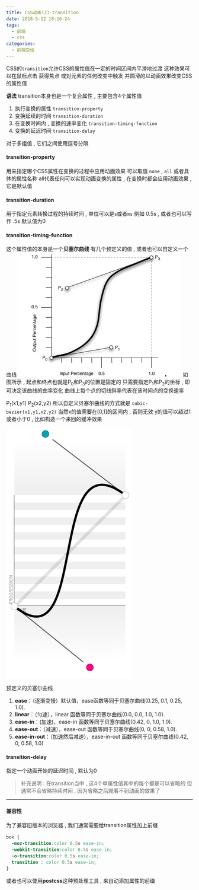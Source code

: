 ```yaml
---
title: CSS动画(2)-transition
date: 2018-5-12 18:16:24
tags: 
  - 前端
  - css
categories: 
  - 前端杂烩
---
```


CSS的`transition`允许CSS的属性值在一定的时间区间内平滑地过渡
这种效果可以在鼠标点击 获得焦点 或对元素的任何改变中触发
并圆滑的以动画效果改变CSS的属性值
<!-- more -->
**语法**
transition本身也是一个复合属性 , 主要包含4个属性值
1. 执行变换的属性 `transition-property`
2. 变换延续的时间 `transition-duration`
3. 在变换时间内 , 变换的速率变化 `transition-timing-function`
4. 变换的延迟时间 `transition-delay`

对于多组值 , 它们之间使用逗号分隔

#### transition-property
用来指定哪个CSS属性在变换的过程中应用动画效果
可以取值 `none` , `all` 或者具体的属性名称
all代表任何可以实现动画变换的属性 , 在变换时都会应用动画效果 , 它是默认值

#### transition-duration
用于指定元素转换过程的持续时间 , 单位可以是`s`或者`ms`
例如 0.5s , 或者也可以写作 .5s
默认值为0

#### transition-timing-function
这个属性值的本身是一个**贝塞尔曲线**
有几个预定义的值 , 或者也可以自定义一个曲线
![cubic bezier](/images/前端杂烩/animation/cubic-bezier.png)
如图所示 , 起点和终点也就是P<sub>0</sub>和P<sub>3</sub>的位置是固定的
只需要指定P<sub>1</sub>和P<sub>2</sub>的坐标 , 即可决定该曲线的曲率变化
曲线上每个点的切线斜率代表在该时间点的变换速率

P<sub>1</sub>(x1,y1) 
P<sub>2</sub>(x2,y2)
所以自定义贝塞尔曲线的方式就是 `cubic-bezier(x1,y1,x2,y2)`
当然x的值需要在[0,1]的区间内 , 否则无效
y的值可以超过1或者小于0 , 比如构造一个来回的缓冲效果

![贝塞尔曲线](/images/前端杂烩/animation/bezier.png)

预定义的贝塞尔曲线
1. **ease**：（逐渐变慢）默认值，ease函数等同于贝塞尔曲线(0.25, 0.1, 0.25, 1.0).
2. **linear**：（匀速），linear 函数等同于贝塞尔曲线(0.0, 0.0, 1.0, 1.0).
3. **ease-in**：(加速)，ease-in 函数等同于贝塞尔曲线(0.42, 0, 1.0, 1.0).
4. **ease-out**：（减速），ease-out 函数等同于贝塞尔曲线(0, 0, 0.58, 1.0).
5. **ease-in-out**：（加速然后减速），ease-in-out 函数等同于贝塞尔曲线(0.42, 0, 0.58, 1.0)

#### transition-delay
指定一个动画开始的延迟时间 , 默认为0

> 补充说明 : 
> 在transition当中 , 这4个单属性值其中的每个都是可以省略的
> 但通常不会省略持续时间 , 因为省略之后就看不到动画的效果了


----
#### 兼容性
为了兼容旧版本的浏览器 , 我们通常需要给transition属性加上前缀
```css
box {
  -moz-transition:color 0.5s ease-in;
  -webkit-transition:color 0.5s ease-in;
  -o-transition:color 0.5s ease-in;
  transition : color 0.5s ease-in;
}
```
或者也可以使用**postcss**这种预处理工具 , 来自动添加属性的前缀
